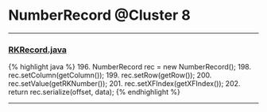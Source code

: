 # NumberRecord @Cluster 8

***

### [RKRecord.java](https://searchcode.com/codesearch/view/15642451/)
{% highlight java %}
196. NumberRecord rec = new NumberRecord();
198. rec.setColumn(getColumn());
199. rec.setRow(getRow());
200. rec.setValue(getRKNumber());
201. rec.setXFIndex(getXFIndex());
202. return rec.serialize(offset, data);
{% endhighlight %}

***

